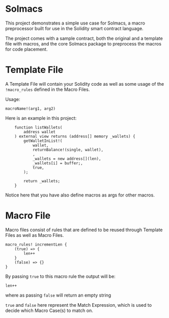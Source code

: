 # Solmacs

This project demonstrates a simple use case for Solmacs, a macro preprocessor built for use in the Solidity smart contract language.

The project comes with a sample contract, both the original and a template file with macros, and the core Solmacs package to preprocess the macros for code placement.

# Template File

A Template File will contain your Solidity code as well as some usage of the `!macro_rules` defined in the Macro Files.

Usage:
```
macroName!(arg1, arg2)
```

Here is an example in this project:
```
    function listWallets(
        address wallet
    ) external view returns (address[] memory _wallets) {
        getWalletInList!(
            wallet,
            returnBalance!(single, wallet),
            ,
            _wallets = new address[](len),
            _wallets[i] = buffer;,
            true,
        );

        return _wallets;
    }
``` 

Notice here that you have also define macros as args for other macros.

# Macro File

Macro files consist of rules that are defined to be reused through Template Files as well as Macro Files.

```
macro_rules! incrementLen {
    (true) => {
        len++
    }
    (false) => {}
}
```

By passing `true` to this macro rule the output will be:
```
len++
```
where as passing `false` will return an empty string

`true` and `false` here represent the Match Expression, which is used to decide which Macro Case(s) to match on.

